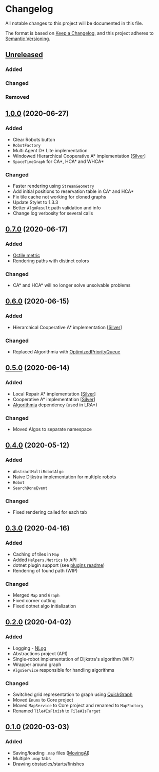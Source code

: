 ﻿# Changelog
All notable changes to this project will be documented in this file.

The format is based on [Keep a Changelog](https://keepachangelog.com/en/1.0.0/),
and this project adheres to [Semantic Versioning](https://semver.org/spec/v2.0.0.html).

## [Unreleased]
### Added
### Changed
### Removed

## [1.0.0] (2020-06-27)
### Added
- Clear Robots button
- `RobotFactory`
- Multi Agent D* Lite implementation
- Windowed Hierarchical Cooperative A* implementation [[Silver](https://www.davidsilver.uk/wp-content/uploads/2020/01/coop-path-AIIDE.pdf)]
- `SpaceTimeGraph` for CA*, HCA* and WHCA*
### Changed
- Faster rendering using `StreamGeometry`
- Add initial positions to reservation table in CA* and HCA*
- Fix tile cache not working for cloned graphs
- Update Stylet to 1.3.3
- Better `AlgoResult` path validation and info
- Change log verbosity for several calls

## [0.7.0] (2020-06-17)
### Added
- [Octile metric](https://theory.stanford.edu/~amitp/GameProgramming/Heuristics.html#diagonal-distance)
- Rendering paths with distinct colors
### Changed
- CA* and HCA* will no longer solve unsolvable problems

## [0.6.0] (2020-06-15)
### Added
- Hierarchical Cooperative A* implementation [[Silver](https://www.davidsilver.uk/wp-content/uploads/2020/01/coop-path-AIIDE.pdf)]
### Changed
- Replaced Algorithmia with [OptimizedPriorityQueue](https://github.com/BlueRaja/High-Speed-Priority-Queue-for-C-Sharp)

## [0.5.0] (2020-06-14)
### Added
- Local Repair A* implementation [[Silver](https://www.davidsilver.uk/wp-content/uploads/2020/01/coop-path-AIIDE.pdf)]
- Cooperative A* implementation [[Silver](https://www.davidsilver.uk/wp-content/uploads/2020/01/coop-path-AIIDE.pdf)]
- [Algorithmia](https://github.com/SolutionsDesign/Algorithmia) dependency (used in LRA*)
### Changed
- Moved Algos to separate namespace

## [0.4.0] (2020-05-12)
### Added
- `AbstractMultiRobotAlgo`
- Naive Dijkstra implementation for multiple robots
- `Robot`
- `SearchDoneEvent`

### Changed
- Fixed rendering called for each tab

## [0.3.0] (2020-04-16)
### Added
- Caching of tiles in `Map`
- Added `Helpers.Metrics` to API
- dotnet plugin support (see [plugins readme](MultiRobotSimulator.WPF/plugins/README.md))
- Rendering of found path (WIP)

### Changed
- Merged `Map` and `Graph`
- Fixed corner cutting
- Fixed dotnet algo initialization

## [0.2.0] (2020-04-02)
### Added
- Logging - [NLog](https://nlog-project.org/)
- Abstractions project (API)
- Single-robot implementation of Dijkstra's algorithm (WIP)
- Wrapper around graph
- `AlgoService` responsible for handling algorithms

### Changed
- Switched grid representation to graph using [QuickGraph](https://yaccconstructor.github.io/QuickGraph/)
- Moved `Enums` to Core project
- Moved `MapService` to Core project and renamed to `MapFactory`
- Renamed `Tile#IsFinish` to `Tile#IsTarget`

## [0.1.0] (2020-03-03)
### Added
- Saving/loading `.map` files ([MovingAI](https://www.movingai.com/benchmarks/formats.html))
- Multiple `.map` tabs
- Drawing obstacles/starts/finishes


[Unreleased]: https://github.com/seky16/MultiRobotSimulator/compare/v1.0.0...HEAD
[1.0.0]: https://github.com/seky16/MultiRobotSimulator/compare/v0.7.0...v1.0.0
[0.7.0]: https://github.com/seky16/MultiRobotSimulator/compare/v0.6.0...v0.7.0
[0.6.0]: https://github.com/seky16/MultiRobotSimulator/compare/v0.5.0...v0.6.0
[0.5.0]: https://github.com/seky16/MultiRobotSimulator/compare/v0.4.0...v0.5.0
[0.4.0]: https://github.com/seky16/MultiRobotSimulator/compare/v0.3.0...v0.4.0
[0.3.0]: https://github.com/seky16/MultiRobotSimulator/compare/v0.2.0...v0.3.0
[0.2.0]: https://github.com/seky16/MultiRobotSimulator/compare/v0.1.0...v0.2.0
[0.1.0]: https://github.com/seky16/MultiRobotSimulator/compare/v0.1.0